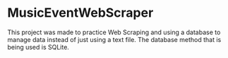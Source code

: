 # MusicEventWebScraper
This project was made to practice Web Scraping and using a database to manage data instead of just using a text file. The database method that is being used is SQLite.